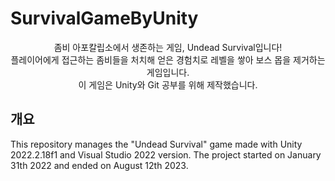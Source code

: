 # SurvivalGameByUnity
<div align="center">
  좀비 아포칼립소에서 생존하는 게임, Undead Survival입니다!<br> 플레이어에게 접근하는 좀비들을 처치해 얻은 경험치로 레벨을 쌓아 보스 몹을 제거하는 게임입니다. <br> 이 게임은 Unity와 Git 공부를 위해 제작했습니다.
</div>

## 개요
This repository manages the "Undead Survival" game made with Unity 2022.2.18f1 and Visual Studio 2022 version.
The project started on January 31th 2022 and ended on August 12th 2023.



